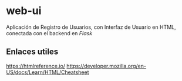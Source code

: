 # web-ui
Aplicación de Registro de Usuarios, con Interfaz de Usuario en HTML, conectada con el backend en *Flask*

## Enlaces utiles

https://htmlreference.io/
https://developer.mozilla.org/en-US/docs/Learn/HTML/Cheatsheet

